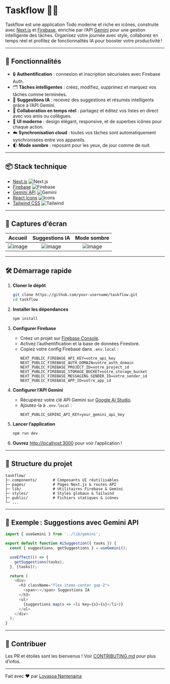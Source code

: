 # Taskflow 📝✨

Taskflow est une application Todo moderne et riche en icônes, construite avec [Next.js](https://nextjs.org/) et [Firebase](https://firebase.google.com/), enrichie par l’API [Gemini](https://ai.google.dev/gemini-api) pour une gestion intelligente des tâches. Organisez votre journée avec style, collaborez en temps réel et profitez de fonctionnalités IA pour booster votre productivité !

---

## 🚀 Fonctionnalités

- 🔒 **Authentification** : connexion et inscription sécurisées avec Firebase Auth.
- 🗂️ **Tâches intelligentes** : créez, modifiez, supprimez et marquez vos tâches comme terminées.
- 🧠 **Suggestions IA** : recevez des suggestions et résumés intelligents grâce à l’API Gemini.
- 👥 **Collaboration en temps réel** : partagez et éditez vos listes en direct avec vos amis ou collègues.
- 🎨 **UI moderne** : design élégant, responsive, et de superbes icônes pour chaque action.
- ☁️ **Synchronisation cloud** : toutes vos tâches sont automatiquement synchronisées entre vos appareils.
- 🌓 **Mode sombre** : reposant pour les yeux, de jour comme de nuit.

---

## 📦 Stack technique

- [Next.js](https://nextjs.org/) ![Next.js](https://img.shields.io/badge/Next.js-000?logo=next.js&logoColor=white)
- [Firebase](https://firebase.google.com/) ![Firebase](https://img.shields.io/badge/Firebase-ffca28?logo=firebase&logoColor=black)
- [Gemini API](https://ai.google.dev/gemini-api) ![Gemini](https://img.shields.io/badge/Gemini%20API-4285F4?logo=google&logoColor=white)
- [React Icons](https://react-icons.github.io/react-icons/) ![Icons](https://img.shields.io/badge/Icons-React%20Icons-blue)
- [Tailwind CSS](https://tailwindcss.com/) ![Tailwind](https://img.shields.io/badge/Tailwind_CSS-38bdf8?logo=tailwindcss&logoColor=white)

---

## 📸 Captures d’écran

| Accueil             | Suggestions IA         | Mode sombre          |
|:-------------------:|:---------------------:|:--------------------:|
| ![image](https://github.com/user-attachments/assets/12d03dd0-57a1-493e-929a-203e3e9597f0) | ![image](https://github.com/user-attachments/assets/c13bdf31-28f9-40bf-af78-fddf62c44392) | ![image](https://github.com/user-attachments/assets/a202bce4-1c7f-46e4-be17-6d9d24b40805)
 

---

## 🛠️ Démarrage rapide

1. **Cloner le dépôt**
    ```bash
    git clone https://github.com/your-username/taskflow.git
    cd taskflow
    ```

2. **Installer les dépendances**
    ```bash
    npm install
    ```

3. **Configurer Firebase**
   - Créez un projet sur [Firebase Console](https://console.firebase.google.com/).
   - Activez l’authentification et la base de données Firestore.
   - Copiez votre config Firebase dans `.env.local` :
     ```
     NEXT_PUBLIC_FIREBASE_API_KEY=votre_api_key
     NEXT_PUBLIC_FIREBASE_AUTH_DOMAIN=votre_auth_domain
     NEXT_PUBLIC_FIREBASE_PROJECT_ID=votre_project_id
     NEXT_PUBLIC_FIREBASE_STORAGE_BUCKET=votre_storage_bucket
     NEXT_PUBLIC_FIREBASE_MESSAGING_SENDER_ID=votre_sender_id
     NEXT_PUBLIC_FIREBASE_APP_ID=votre_app_id
     ```

4. **Configurer l’API Gemini**
   - Récupérez votre clé API Gemini sur [Google AI Studio](https://aistudio.google.com/app/apikey).
   - Ajoutez-la à `.env.local` :
     ```
     NEXT_PUBLIC_GEMINI_API_KEY=your_gemini_api_key
     ```

5. **Lancer l’application**
    ```bash
    npm run dev
    ```

6. **Ouvrez** [http://localhost:3000](http://localhost:3000) pour voir l’application !

---

## 🧩 Structure du projet

```
taskflow/
├─ components/       # Composants UI réutilisables
├─ pages/            # Pages Next.js & routes API
├─ lib/              # Utilitaires Firebase & Gemini
├─ styles/           # Styles globaux & Tailwind
├─ public/           # Fichiers statiques & icônes
└─ ...
```

---

## 🤖 Exemple : Suggestions avec Gemini API

```js
import { useGemini } from '../lib/gemini';

export default function AiSuggestion({ tasks }) {
  const { suggestions, getSuggestions } = useGemini();

  useEffect(() => {
    getSuggestions(tasks);
  }, [tasks]);

  return (
    <div>
      <h3 className="flex items-center gap-2">
        <span>💡</span> Suggestions IA
      </h3>
      <ul>
        {suggestions.map(s => <li key={s}>{s}</li>)}
      </ul>
    </div>
  );
}
```

---

## 🤝 Contribuer

Les PR et étoiles sont les bienvenus ! Voir [CONTRIBUTING.md](CONTRIBUTING.md) pour plus d’infos.

---



Fait avec ❤️ par [Lovasoa Nantenaina](https://github.com/Lovaxcoding)
